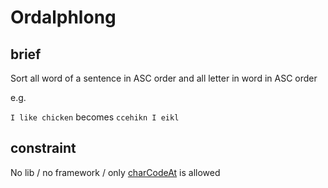 # Ordalphlong

## brief

Sort all word of a sentence in ASC order and all letter in word in ASC order

e.g.

`I like chicken` becomes `ccehikn I eikl`

## constraint


No lib / no framework / only [charCodeAt](https://developer.mozilla.org/fr/docs/Web/JavaScript/Reference/Objets_globaux/String/charCodeAt) is allowed

